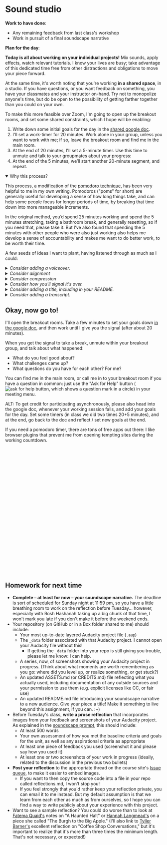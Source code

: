 
# Sound studio

**Work to have done**:

* Any remaining feedback from last class's workshop
* Work in pursuit of a final soundscape narrative

**Plan for the day**:

<div class="alert alert-success">
<strong>Today is all about working on your individual projects!</strong> Mix sounds, apply effects, watch relevant tutorials. I know your lives are busy; take advantage of this dedicated time free from other distractions and obligations to move your piece forward.
</div>

At the same time, it's worth noting that you're working **in a shared space**, in a studio. If you have questions, or you want feedback on something, you have your classmates and your instructor on-hand. Try not to monopolize anyone's time, but do be open to the possibility of getting farther together than you could on your own.

To make this more feasible over Zoom, I'm going to open up the breakout rooms, and set some shared constraints, which I hope will be enabling:

1. Write down some initial goals for the day in the [shared google doc](http://bit.ly/cdm2020fall-notes#heading=h.wvmdfmvw4ywa).
2. I'll set a work-timer for 20 minutes. Work alone in your group, unless you want to work with me; if so, leave the breakout room and find me in the main room.
3. At the end of 20 minutes, I'll set a 5-minute timer. Use this time to unmute and talk to your groupmates about your progress:
4. At the end of the 5 minutes, we’ll start another 20-minute segment, and repeat.

<details open>
<summary>Why this process?</summary>
<div class="alert alert-white">
<p>This process, a modification of the <a href="https://en.wikipedia.org/wiki/Pomodoro_Technique">pomodoro technique</a>, has been very helpful to me in my own writing. Pomodoros ("poms" for short) are generally useful for developing a sense of how long things take, and can help some people focus for longer periods of time, by breaking that time down into more manageable increments. </p>

<p>In the original method, you’d spend 25 minutes working and spend the 5 minutes stretching, taking a bathroom break, and generally resetting, so if you need that, please take it. But I’ve also found that spending the 5 minutes with other people who were also just working also helps me develop a sense of accountability and makes me want to do better work, to be worth their time.</p></div>
</details>


A few seeds of ideas I want to plant, having listened through as much as I could:

<!-- NEW or updated IN 2020:
* endings
* noise reduction
* consider voiceover – or re-recording muffled voices currently in background tracks
-->

<details>
<summary><em>Consider adding a voiceover.</em></summary>
<p>Maybe I'm just getting old, but as I've puttered around various places by myself in the last week I've noticed that I don't stay silent: I mutter as I putter. Even if it's just short reactions to things I see ("nice!") or read ("really? really."), even if it's not words ("hmm!"), I tend to narrate my day.</p>

<p>All of which is to say, if your soundscape takes your listeners along on a ride inside someone's head, but you haven't yet included any human voices, I'd at least give some thought to whether a word here or there might help.</p>

<p>Even if you're not inside someone's head, note that the voice doesn't have to exist in the same timestream as the events of the narrative! Think about some of the retrospective commentary in <a href="https://training.npr.org/2015/10/30/six-npr-stories-that-breathe-life-into-neighborhood-scenes/">the NPR reading I had you do</a>, especially the pieces featuring Steve Inskeep and Robert Siegel. A documentary-style voiceover can help you add context and dynamism to a more strictly chronological draft, and give you an excuse to add layers (including music) that wouldn't have been in the original scene. And you'd still be telling the same narrative!</p>
</details>

<details>
<summary><em>Consider alignment</em></summary>
<p>If you have a music track, or especially if you have more than one, you might want to time key moments in other tracks so they line up with downbeats. Similarly, you may want to have one sound begin just as another one ends – or, for crossfading, just <em>before</em> the other ends, so as to minimize gaps. These techniques can add a level of polish and intentionality to your soundscape, helping it to feel more like a complete and integral whole.</p>
</details>

<details>
<summary><em>Consider compression</em></summary>
<p>Silence – and sameness – all sound a lot longer in playback than they do when you're recording them. Two seconds of nothing could be considered a Grand Pause. Feel free to elide some moments in time. If you're worried about signaling how long something takes, consider fading in and fading out a background track to make it clear that we're not in real time. Nothing says you get more points the longer your piece is!
</p>
</details>

<details>
<summary><em>Consider how you'll signal it's over.</em></summary>
<p>Endings are tricky. In an essay, I'd say they usually depend on beginnings: completing some thought you'd left open, or answering a question. In stories, there's often an epiphany (new insight) or a denouement, a return to a previous situation but with the characters' perspectives on it now changed. You can try those things with soundscapes, too, but there are added elements: if you have music, you can make sure to "resolve" back into the root chord, or to complete a rhythmic sequence; if you have an ongoing event, you can fade out; if you have a surprise or joke ending, you can signal intentionality by muting the backgrounds to draw attention to the one track that remains. If you haven't used music, you might fade in a soundtrack at the end, especially as a lead-in to credits (think of podcasts' outro music).</p>

<p>There are lots of ways to do this. But if you're satisfied with the overall shape, endings are one place where you can put a little extra polish in!</p>

</details>

<details>
<summary><em>Consider adding a title, including in your README.</em></summary>

<p>A title can provide a location, a clue, a genre, a commentary; it can make or unmake listener expectations. What will you call your soundscape narrative? Where will you let listeners know that name? (In the README? In a recorded introduction to the sound file itself, either with or without a <a href="https://tvtropes.org/pmwiki/pmwiki.php/Main/TheTeaser?from=Main.ColdOpen">cold open</a>?) Note that an updated README is one of the expected elements in the original prompt, so don't forget to replace your placeholders there!</p>
</details>

<details>
<summary><em>Consider adding a transcript.</em></summary>

<p>If you're working off of a script, as a number of you seem to be, please do consider turning it into a readable transcript you can place alongside the sound file: it's not only more accessible for the temporarily or permanently hearing-impaired, but it also makes your piece easier to search for (and within). For examples of transcripts, you can do a lot worse than NPR's <em>This American Life</em>; see the links on our <a href="{{site.github.url}}/resources">course Resources page</a>, under <a href="https://benmiller314.github.io/cdm2020fall/resources#audio">Advice and Examples</a>.</p>
</details>

<!-- <details>
<summary><em>Consider citation.</em></summary>

If you're using sounds someone else recorded, be sure to include enough information to recover where it came from. (See <em>Writer/Designer</em> page 162, and the <a href="https://creativecommons.org/use-remix/get-permission/">Creative Commons' own recommendations</a>.) Note that any kind of CC-BY license requires you to say who made the source, not just say that it has a CC-BY license. (Nor is it enough to give a link to the search engine that you found it with.) You can add the information in text alongside the soundscape, or in the soundscape itself, or both!
</details> -->

<!-- <details>
<summary><em>Consider volume.</em></summary>

Many of you are doing smart work to differentiate foreground sounds from background, in part through "ducking" the background to a lower volume while keeping the sound going to provide depth. On the foreground side, one risk of recording original sounds is overloading the microphone, such that you get a kind of crackle or squeal as the sound level exceeds what the system can handle. If you notice this happening – you can look for places where the waveform hits the top of the track, or where the volume goes into the red – try Effects > Clip Fix, which should give you a little more room.
</details> -->


## Okay, now go to!

I'll open the breakout rooms. Take a few minutes to set your goals down [in the google doc](http://bit.ly/cdm2020fall-notes#heading=h.wvmdfmvw4ywa), and then work until I give you the signal (after about 20 minutes).

When you get the signal to take a break, unmute within your breakout group, and talk about what happened:
* What do you feel good about?
* What challenges came up?
* What questions do you have for each other? For me?

You can find me in the main room, or call me in to your breakout room if you have a question in common: just use the "Ask for Help" button (<img src="https://assets.zoom.us/images/en-us/desktop/generic/in-meeting/ask-for-help-icon.png" alt="ask for help button, which shows a question mark in a circle" class="d-inline-block" />) in your meeting menu.

<div class="alert alert-warning"><p>ALT: To get credit for participating asynchronously, please also head into the google doc, whenever your working session falls, and add your goals for the day. Set some timers (in class we did two times 20+5 minutes), and at the end, go back to the doc and reflect / set new goals at the end.</p><p>If you need a pomodoro timer, there are tons of free apps out there: I like browser plugins that prevent me from opening tempting sites during the working countdown.</p></div>


<div style="height:100px; height:10vh;">
<!-- This div left intentionally blank, for spacing -->
</div>


## Homework for next time

* **Complete – at least for now – your soundscape narrative.** The deadline is sort of scheduled for Sunday night at 11:59 pm, so you have a little breathing room to work on the reflection before Tuesday... however, especially with Rosh Hashanah taking up a big chunk of that time, I won't mark you late if you don't make it before the weekend ends.
* Your repository (on GitHub or in a Box folder shared to me) should include:
   - Your most up-to-date layered Audacity project file (`.aup`)
   - The `_data` folder associated with that Audacity project. I cannot open your Audacity file without this!
      * If getting the `_data` folder into your repo is still giving you trouble, please let me know: I can help.
   - A series, now, of screenshots showing your Audacity project in progress. (Think about what moments are worth remembering as you go: where did you level up, or realize something, or get stuck?)
   - An updated ASSETS.md (or CREDITS.md) file reflecting what you actually used, including documentation of any outside sources and your permission to use them (e.g. explicit licenses like CC, or fair use)
   - An updated README.md file introducing your soundscape narrative to a new audience. Give your piece a title! Make it something to live beyond this assignment, if you can. :¬)
* Before Tuesday's class, **write a prose reflection** that incorporates images from your feedback and screenshots of your Audacity project. As explained in the [soundscape prompt](https://github.com/benmiller314/soundscape2020fall#deadlines-and-products), this should include:
   - At least 500 words
   - Your own assessment of how you met the baseline criteria and goals for the unit, as well as any aspirational criteria as appropriate
   - At least one piece of feedback you used (screenshot it and please say how you used it)
   - At least one or two screenshots of your work in progress (ideally, related to the discussion in the previous two bullets)
* **Post your reflection** to the appropriate thread on the course site's [Issue queue]({{site.github.issues_url}}), to make it easier to embed images.
   - If you want to then copy the source code into a file in your repo called reflections.md, I won't stop you!
   - If you feel strongly that you'd rather keep your reflection private, you can email it to me instead. But my default assumption is that we learn from each other as much as from ourselves, so I hope you can find a way to write publicly about your experience with this project.
* Want to see a sample reflection? You could do worse than to look at [Fatema Quaid's](https://github.com/benmiller314/cdm2019fall/issues/3#issuecomment-534351121) notes on "A Haunted Halt" or [Hannah Langmead's](https://github.com/benmiller314/cdm2020spring/issues/5#issuecomment-581700613) on a piece she called "The Burgh to the Big Apple." (I'll also link to [Tyller Barner's](https://github.com/pitt-cdm/miller2019spring/issues/2#issuecomment-460512213) excellent reflection on "Coffee Shop Conversations," but it's important to realize that it's more than three times the minimum length. That's not necessary, or expected!)
